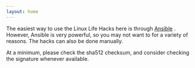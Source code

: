 ```yaml
---
layout: home
---
```


The easiest way to use the Linux Life Hacks here is through
[Ansible](https://docs.ansible.com/ansible/latest/installation_guide/intro_installation.html)
.  However, Ansible is very powerful, so you may not want to for a variety of
reasons.  The hacks can also be done manually.

At a minimum, please check the sha512 checksum, and consider checking the
signature whenever available.
